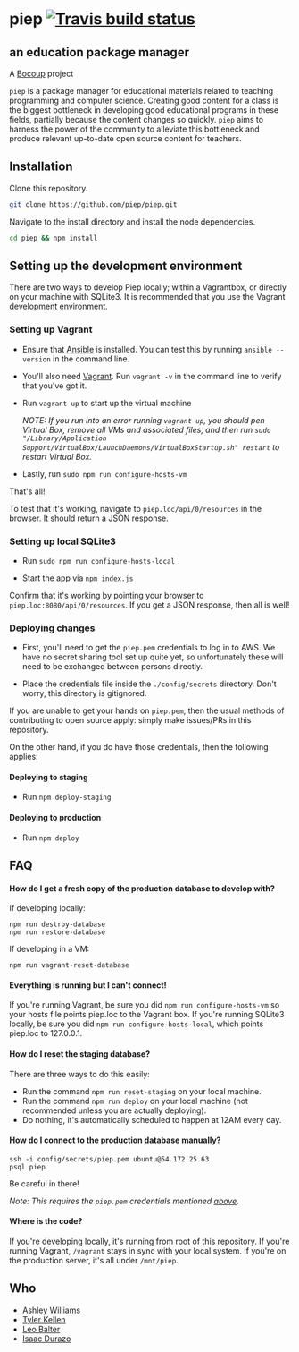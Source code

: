 # piep [![Travis build status](https://api.travis-ci.org/piep/piep.svg)](https://travis-ci.org/piep/piep)
## an education package manager

A [Bocoup](http://www.bocoup.com) project

`piep` is a package manager for educational materials related to teaching programming and computer science.  Creating good content for a class is the biggest bottleneck in developing good educational programs in these fields, partially because the content changes so quickly. `piep` aims to harness the power of the community to alleviate this bottleneck and produce relevant up-to-date open source content for teachers.

## Installation

Clone this repository.

```sh
git clone https://github.com/piep/piep.git
```

Navigate to the install directory and install the node dependencies.

```sh
cd piep && npm install
```

## Setting up the development environment

There are two ways to develop Piep locally; within a Vagrantbox, or directly on your machine with
SQLite3. It is recommended that you use the Vagrant development environment.

### Setting up Vagrant

- Ensure that [Ansible](http://docs.ansible.com/intro_installation.html#getting-ansible) is installed.
  You can test this by running `ansible --version` in the command line.

- You'll also need [Vagrant](https://www.vagrantup.com/downloads.html).
  Run `vagrant -v` in the command line to verify that you've got it.

- Run `vagrant up` to start up the virtual machine

  *NOTE: If you run into an error running `vagrant up`, you should pen Virtual Box, remove all VMs and associated files, and then run `sudo "/Library/Application Support/VirtualBox/LaunchDaemons/VirtualBoxStartup.sh" restart` to restart Virtual Box.*

- Lastly, run `sudo npm run configure-hosts-vm`

That's all!

To test that it's working, navigate to `piep.loc/api/0/resources` in the browser. It should return a JSON response.

### Setting up local SQLite3

- Run `sudo npm run configure-hosts-local`

- Start the app via `npm index.js`

Confirm that it's working by pointing your browser to `piep.loc:8080/api/0/resources`. If you get a JSON response, then all is well!

### Deploying changes

- First, you'll need to get the `piep.pem` credentials to log in to AWS. We have no secret sharing tool
  set up quite yet, so unfortunately these will need to be exchanged between persons directly.

- Place the credentials file inside the `./config/secrets` directory. Don't worry, this directory is gitignored.

If you are unable to get your hands on `piep.pem`, then the usual methods of contributing to open source apply: simply make
issues/PRs in this repository.

On the other hand, if you do have those credentials, then the following applies:

#### Deploying to staging

- Run `npm deploy-staging` 

#### Deploying to production

- Run `npm deploy`

## FAQ

#### How do I get a fresh copy of the production database to develop with?

If developing locally:

```
npm run destroy-database
npm run restore-database
```

If developing in a VM:
```
npm run vagrant-reset-database
```

#### Everything is running but I can't connect!

If you're running Vagrant, be sure you did `npm run configure-hosts-vm` so your hosts file points piep.loc to the Vagrant box.  If you're
running SQLite3 locally, be sure you did `npm run configure-hosts-local`, which points piep.loc to 127.0.0.1.

#### How do I reset the staging database?

There are three ways to do this easily:

- Run the command `npm run reset-staging` on your local machine.
- Run the command `npm run deploy` on your local machine (not recommended unless you are actually deploying).
- Do nothing, it's automatically scheduled to happen at 12AM every day.

#### How do I connect to the production database manually?

```
ssh -i config/secrets/piep.pem ubuntu@54.172.25.63
psql piep
```

Be careful in there!

*Note: This requires the `piep.pem` credentials mentioned [above](#deploying-changes).*

#### Where is the code?

If you're developing locally, it's running from root of this repository. If you're running Vagrant, `/vagrant` stays in sync with your local system.  If you're on the production server, it's all under `/mnt/piep`.

## Who

- [Ashley Williams](http://twitter.com/ag_dubs)
- [Tyler Kellen](http://twitter.com/tkellen)
- [Leo Balter](http://twitter.com/leobalter)
- [Isaac Durazo](http://twitter.com/isaacdurazo)
